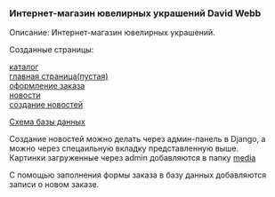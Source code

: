 <h3> Интернет-магазин ювелирных украшений David Webb</h3>

Описание: Интернет-магазин ювелирных украшений.

Созданные страницы: </br>

[каталог](http://127.0.0.1:8000/catalog/) </br>
[главная страница(пустая)](http://127.0.0.1:8000/index/) </br>
[оформление заказа](http://127.0.0.1:8000/order/) </br>
[новости](http://127.0.0.1:8000/news/) </br>
[создание новостей](http://127.0.0.1:8000/add_image/) </br>

[Схема базы данных](https://dbdiagram.io/d/64678689dca9fb07c466cf51)

Создание новостей можно делать через админ-панель в Django, а можно через спецаильную вкладку представленную выше. </br>
Картинки загруженные через admin добавляются в папку [media](mysite%2Fmedia)

С помощью заполнения формы заказа в базу данных добавляются записи о новом заказе.

